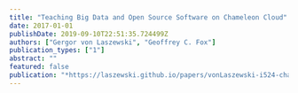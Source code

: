 ```yaml
---
title: "Teaching Big Data and Open Source Software on Chameleon Cloud"
date: 2017-01-01
publishDate: 2019-09-10T22:51:35.724499Z
authors: ["Gergor von Laszewski", "Geoffrey C. Fox"]
publication_types: ["1"]
abstract: ""
featured: false
publication: "*https://laszewski.github.io/papers/vonLaszewski-i524-chameleon.pdf*"
---
```


